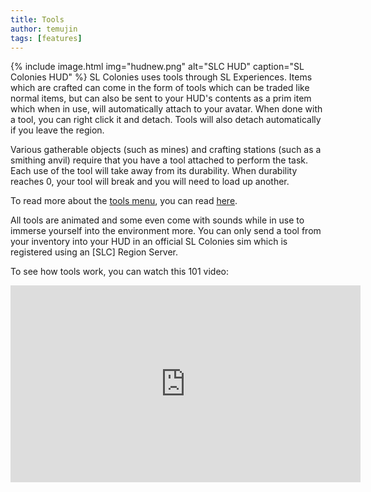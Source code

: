 ```yaml
---
title: Tools
author: temujin
tags: [features]
---
```

{% include image.html img="hudnew.png" alt="SLC HUD" caption="SL Colonies HUD" %}
SL Colonies uses tools through SL Experiences. Items which are crafted can come in the form of tools which can be traded like normal items, but can also be sent to your HUD's contents as a prim item which when in use, will automatically attach to your avatar. When done with a tool, you can right click it and detach. Tools will also detach automatically if you leave the region.

Various gatherable objects (such as mines) and crafting stations (such as a smithing anvil) require that you have a tool attached to perform the task. Each use of the tool will take away from its durability. When durability reaches 0, your tool will break and you will need to load up another.

To read more about the [tools menu](https://slcolonies.com/docs/introduction/#tool-icon), you can read [here](https://slcolonies.com/docs/introduction/#tool-icon).

All tools are animated and some even come with sounds while in use to immerse yourself into the environment more. You can only send a tool from your inventory into your HUD in an official SL Colonies sim which is registered using an [SLC] Region Server.

To see how tools work, you can watch this 101 video:
<iframe width="560" height="315" src="https://www.youtube.com/embed/7MIwVQWyZHg" title="YouTube video player" frameborder="0" allow="accelerometer; autoplay; clipboard-write; encrypted-media; gyroscope; picture-in-picture" allowfullscreen></iframe>
